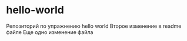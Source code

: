 # hello-world
Репозиторий по упражнению hello world
Второе изменение в readme файле
Еще одно изменение файла 

